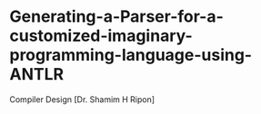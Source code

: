 # Generating-a-Parser-for-a-customized-imaginary-programming-language-using-ANTLR
Compiler Design [Dr. Shamim H Ripon]
